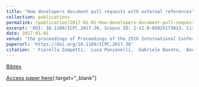 ```yaml
---
title: "How developers document pull requests with external references"
collection: publications
permalink: /publication/2017-01-01-How-developers-document-pull-requests-with-external-references
excerpt: 'DOI: 10.1109/ICPC.2017.30, Scopus ID: 2-s2.0-85025173013, Cited by: 3'
date: 2017-01-01
venue: 'the proceedings of Proceedings of the 25th International Conference on Program Comprehension, ICPC 2017, Buenos Aires, Argentina, May 22-23, 2017'
paperurl: 'https://doi.org/10.1109/ICPC.2017.30'
citation: ' Fiorella Zampetti,  Luca Ponzanelli,  Gabriele Bavota,  Andrea Mocci,  Massimiliano Di Penta,  Michele Lanza, &quot;How developers document pull requests with external references.&quot; the proceedings of Proceedings of the 25th International Conference on Program Comprehension, ICPC 2017, Buenos Aires, Argentina, May 22-23, 2017, 2017.'
---
```

[Bibtex](https://dblp.org/rec/bib/conf/iwpc/ZampettiPBMPL17)

[Access paper here](https://doi.org/10.1109/ICPC.2017.30){:target="_blank"}
